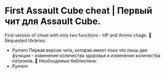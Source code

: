 # First Assault Cube cheat | Первый чит для Assault Cube.
First version of cheat with only two functions - HP and Ammo chage.
📖 Requested libraries: 
 - Pymem
Первая версия чита, которая имеет пока что лишь две функции - изменение количества здоровья и изменение количества патронов.
📖 Необходимые библиотеки:
 - Pymem

